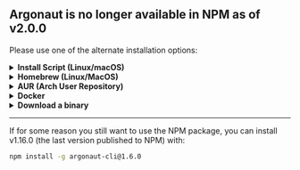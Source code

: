 ## Argonaut is no longer available in NPM as of v2.0.0

Please use one of the alternate installation options:

<details>
  <summary><strong>Install Script (Linux/macOS)</strong></summary>

```bash
curl -sSL https://raw.githubusercontent.com/darksworm/argonaut/main/install.sh | sh
```

The install script automatically detects your system (including musl vs glibc on Linux) and downloads the appropriate binary from the latest release.

You can also install a specific version:
```bash
curl -sSL https://raw.githubusercontent.com/darksworm/argonaut/main/install.sh | sh -s -- v1.13.0
```
</details>

<details>
  <summary><strong>Homebrew (Linux/MacOS)</strong></summary>

```bash
brew tap darksworm/homebrew-tap
brew install darksworm/tap/argonaut
```
</details>

<details>
  <summary><strong>AUR (Arch User Repository)</strong></summary>

```bash
yay -S argonaut-bin
```
</details>

<details>
  <summary><strong>Docker</strong></summary>

Pull the image:
```bash
docker pull ghcr.io/darksworm/argonaut:latest
```

Run with mounted Argo CD config:
```bash
docker run -it --rm \
  -v ~/.config/argocd:/root/.config/argocd:ro \
  ghcr.io/darksworm/argonaut:latest
```

The container needs access to your Argo CD configuration for authentication. The `:ro` flag mounts it as read-only for security.
</details>

[//]: # (</details>)

[//]: # (<details>)

[//]: # (  <summary><strong>NUR &#40;Nix User Repository&#41;</strong></summary>)

[//]: # ()
[//]: # (```bash)

[//]: # (nix-env -iA nur.repos.darksworm.argonaut)

[//]: # (```)

[//]: # (</details>)

<details>
  <summary><strong>Download a binary</strong></summary>

You can download binaries and packages in from the [**latest release**](https://github.com/darksworm/argonaut/releases/latest).

</details>

---

If for some reason you still want to use the NPM package, you can install v1.16.0 (the last version published to NPM) with:

```bash
npm install -g argonaut-cli@1.6.0
```